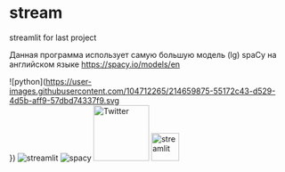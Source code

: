
# stream
streamlit for last project  

Данная программа использует самую большую модель (lg) spaCy на английском языке https://spacy.io/models/en  

![python](https://user-images.githubusercontent.com/104712265/214659875-55172c43-d529-4d5b-aff9-57dbd74337f9.svg  
})
![streamlit](https://user-images.githubusercontent.com/104712265/214660007-fa28dcb2-feb4-4203-bdbe-54e83b1d8659.svg)
![spacy](https://user-images.githubusercontent.com/104712265/214660023-25336bc4-e180-4afc-82be-6f6fc12e0e7a.svg)
<img src="https://user-images.githubusercontent.com/104712265/214659875-55172c43-d529-4d5b-aff9-57dbd74337f9.svg" alt="Twitter" style="width: 100px; height: 100px;">
<img src="https://user-images.githubusercontent.com/104712265/214660023-25336bc4-e180-4afc-82be-6f6fc12e0e7a.svg" alt="streamlit" style="width: 50px; height: 50px;">

